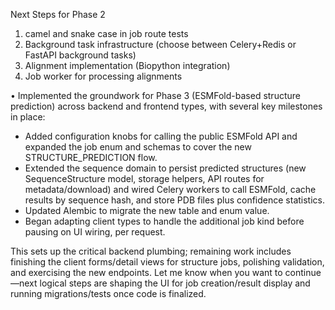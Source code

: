   Next Steps for Phase 2

1. camel and snake case in job route tests
2. Background task infrastructure (choose between Celery+Redis or FastAPI background tasks)
3. Alignment implementation (Biopython integration)
4. Job worker for processing alignments


• Implemented the groundwork for Phase 3 (ESMFold-based structure prediction) across backend and frontend types, with several key milestones in place:

  - Added configuration knobs for calling the public ESMFold API and expanded the job enum and schemas to cover the new STRUCTURE_PREDICTION flow.
  - Extended the sequence domain to persist predicted structures (new SequenceStructure model, storage helpers, API routes for metadata/download) and wired Celery workers to call ESMFold, cache results by sequence hash, and store PDB files plus confidence statistics.
  - Updated Alembic to migrate the new table and enum value.
  - Began adapting client types to handle the additional job kind before pausing on UI wiring, per request.

  This sets up the critical backend plumbing; remaining work includes finishing the client forms/detail views for structure jobs, polishing validation, and exercising the new endpoints. Let me know when you want to continue—next logical steps are shaping the UI for job creation/result display and running
  migrations/tests once code is finalized.